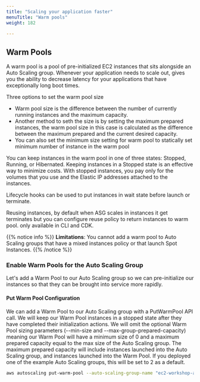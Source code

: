 ```yaml
---
title: "Scaling your application faster"
menuTitle: "Warm pools"
weight: 182

---
```


## Warm Pools

A warm pool is a pool of pre-initialized EC2 instances that sits alongside an Auto Scaling group. Whenever your application needs to scale out, gives you the ability to decrease latency for your applications that have exceptionally long boot times.

Three options to set the warm pool size

- Warm pool size is the difference between the number of currently running instances and the maximum capacity.
- Another method to seth the size is by setting the maximum prepared instances, the warm pool size in this case is calculated as  the difference between the maximum prepared and the current desired capacity.
- You can also set the minimum size setting for warm pool to statically set minimum number of instance in the warm pool


You can keep instances in the warm pool in one of three states: Stopped, Running, or Hibernated.
Keeping instances in a Stopped state is an effective way to minimize costs. With stopped instances,
you pay only for the volumes that you use and the Elastic IP addresses attached to the instances.

Lifecycle hooks can be used to put instances in wait state before launch or terminate.

Reusing instances, by default when ASG scales in instances it get terminates but you can configure reuse policy to return instances to warm pool. only available in CLI and CDK.


{{% notice info %}}
**Limitations**:
You cannot add a warm pool to Auto Scaling groups that have a mixed instances policy or that launch Spot Instances.
{{% /notice %}}

### Enable Warm Pools for the Auto Scaling Group

Let's add a Warm Pool to our Auto Scaling group so we can pre-initialize our instances so that they can be brought into service more rapidly.

#### Put Warm Pool Configuration

We can add a Warm Pool to our Auto Scaling group with a PutWarmPool API call. We will keep our Warm Pool instances in a stopped state after they have completed their initialization actions. We will omit the optional Warm Pool sizing parameters (--min-size and --max-group-prepared-capacity) meaning our Warm Pool will have a minimum size of 0 and a maximum prepared capacity equal to the max size of the Auto Scaling group. The maximum prepared capacity will include instances launched into the Auto Scaling group, and instances launched into the Warm Pool. If you deployed one of the example Auto Scaling groups, this will be set to 2 as a default.

```bash
aws autoscaling put-warm-pool --auto-scaling-group-name "ec2-workshop-asg" --pool-state Stopped
```

